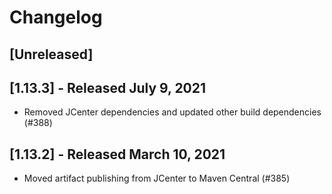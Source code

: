 # Changelog

<!--

Prepend the changelog with this template on every release.

# [Unreleased]
- Changes (<PR #>)

-->

## [Unreleased]

## [1.13.3] - Released July 9, 2021
- Removed JCenter dependencies and updated other build dependencies (#388)

## [1.13.2] - Released March 10, 2021 
- Moved artifact publishing from JCenter to Maven Central (#385)

